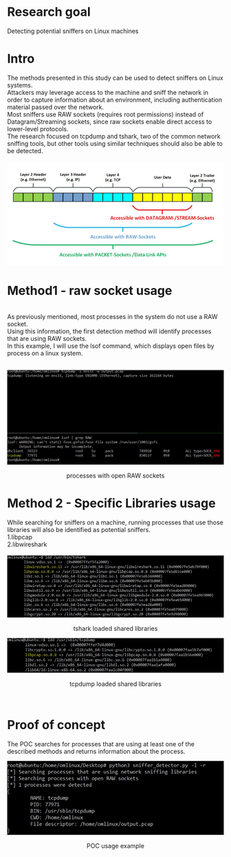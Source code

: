 # Research goal
Detecting potential sniffers on Linux machines

# Intro
The methods presented in this study can be used to detect sniffers on Linux systems. </br>
Attackers may leverage access to the machine and sniff the network in order to capture information about an environment, including authentication material passed over the network. </br>
Most sniffers use RAW sockets (requires root permissions) instead of Datagram/Streaming sockets, since raw sockets enable direct access to lower-level protocols. </br>
The research focused on tcpdump and tshark, two of the common network sniffing tools, but other tools using similar techniques should also be able to be detected. </br>
</br>
![alt text](https://github.com/0x0ranm/SnifferDetector/blob/main/img6.JPG?raw=true)

# Method1 - raw socket usage
</br>
As previously mentioned, most processes in the system do not use a RAW socket.</br>
Using this information, the first detection method will identify processes that are using RAW sockets.</br>
In this example, I will use the lsof command, which displays open files by process on a linux system.</br></br>

![alt text](https://github.com/0x0ranm/SnifferDetector/blob/main/img2.JPG?raw=true)
<p align="center">processes with open RAW sockets</p>

# Method 2 - Specific Libraries usage</br>

While searching for sniffers on a machine, running processes that use those libraries will also be identified as potential sniffers.</br>
1.libpcap</br>
2.libwireshark</br></br>
![alt text](https://github.com/0x0ranm/SnifferDetector/blob/main/img4.JPG?raw=true)
<p align="center">tshark loaded shared libraries</p>
<p >
  <img src="https://github.com/0x0ranm/SnifferDetector/blob/main/img3.JPG">
</p>
<p align="center">tcpdump loaded shared libraries</p>
</br>
<h1>Proof of concept</h1>

The POC searches for processes that are using at least one of the described methods and returns information about the process.
<p >
  <img src="https://github.com/0x0ranm/SnifferDetector/blob/main/img5.JPG">
</p>
<p align="center">POC usage example</p>
